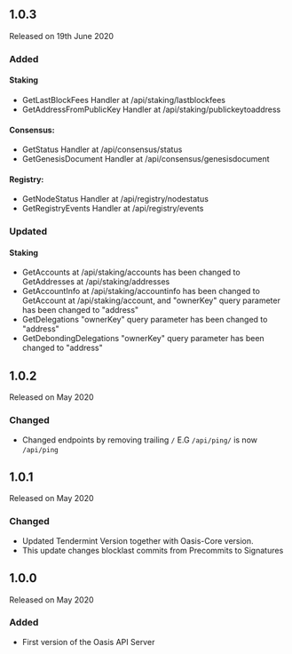 ## 1.0.3
Released on 19th June 2020

### Added

#### Staking

* GetLastBlockFees Handler at /api/staking/lastblockfees
* GetAddressFromPublicKey Handler at /api/staking/publickeytoaddress

#### Consensus:

* GetStatus Handler at /api/consensus/status
* GetGenesisDocument Handler at /api/consensus/genesisdocument

#### Registry:

* GetNodeStatus Handler at /api/registry/nodestatus
* GetRegistryEvents Handler at /api/registry/events

### Updated

#### Staking

* GetAccounts at /api/staking/accounts has been changed to GetAddresses at /api/staking/addresses
* GetAccountInfo at /api/staking/accountinfo has been changed to GetAccount at /api/staking/account, and "ownerKey" query parameter has been changed to "address"
* GetDelegations "ownerKey" query parameter has been changed to "address"
* GetDebondingDelegations "ownerKey" query parameter has been changed to "address"


## 1.0.2

Released on May 2020

### Changed

*  Changed endpoints by removing trailing `/` E.G `/api/ping/` is now `/api/ping`


## 1.0.1

Released on May 2020

### Changed

* Updated Tendermint Version together with Oasis-Core version.
* This update changes blocklast commits from Precommits to Signatures

## 1.0.0

Released on May 2020

### Added

* First version of the Oasis API Server